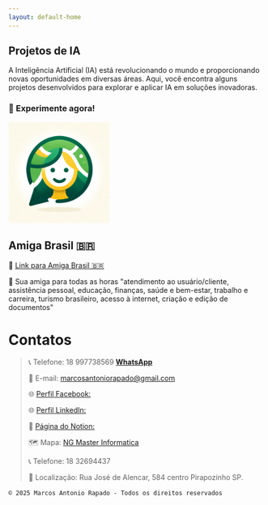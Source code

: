 ```yaml
---
layout: default-home
---
```

## Projetos de IA


A Inteligência Artificial (IA) está revolucionando o mundo e proporcionando novas oportunidades em diversas áreas. Aqui, você encontra alguns projetos desenvolvidos para explorar e aplicar IA em soluções inovadoras.


### 🔗 Experimente agora!


<img src="imagens/amiga.webp" alt="Amiga Brasil 🇧🇷" width="200">



## Amiga Brasil 🇧🇷



🧠 <a href="https://chatgpt.com/g/g-dVmjE5mpr-amiga-brasil" target="_blank">Link para Amiga Brasil 🇧🇷</a>


💭 Sua amiga para todas as horas "atendimento ao usuário/cliente, assistência pessoal, educação, finanças, saúde e bem-estar, trabalho e carreira, turismo brasileiro, acesso à internet, criação e edição de documentos"



# Contatos

>
> 📞 Telefone: 18 997738569 [**WhatsApp**](https://wa.me/5518997738569)
>
> 📧 E-mail: marcosantoniorapado@gmail.com
>
> 🌐 [Perfil Facebook:](https://www.facebook.com/marcos.rapado)
>
> 🌐 [Perfil LinkedIn:](https://www.linkedin.com/in/marcos-rapado/)
>
> 📌 [Página do Notion:](https://marcosatendimento.notion.site/Marcos-Antonio-Rapado-1cc582b02eef4713a0e6e98fc1148289)
>
> 🗺️ Mapa: [NG Master Informatica](https://www.google.com/maps/dir//R.+Jos%C3%A9+de+Alencar,+584+-+Centro,+Pirapozinho+-+SP,+19200-000/@-22.2755806,-51.5802727,12z/data=!4m8!4m7!1m0!1m5!1m1!1s0x94938de9c41156c3:0x33532da6f8c46927!2m2!1d-51.4979854!2d-22.2756743?entry=ttu&g_ep=EgoyMDI0MTAyOS4wIKXMDSoASAFQAw%3D%3D)
>
> 📞 Telefone: 18 32694437
>
>📍 Localização: Rua José de Alencar, 584  centro Pirapozinho SP.

```
© 2025 Marcos Antonio Rapado - Todos os direitos reservados                   
```
<meta name="keywords" content="manutenção de computadores, manutenção de notebooks, assistência técnica de computadores, reparo de notebook, troca de peças de hardware, troca de placa-mãe, troca de processador, troca de memória RAM, troca de HD por SSD, limpeza interna de computadores, limpeza interna de notebooks, troca de pasta térmica, manutenção preventiva de computadores, formatação de PC, recuperação de sistema operacional, instalação de Windows, Linux, MacOS, atualização de drivers, remoção de vírus, otimização de desempenho de PC, venda de computadores, venda de notebooks, venda de hardware, fonte para PC, memória RAM DDR3 DDR4 DDR5, processadores Intel AMD, placa-mãe para desktop e notebook, HD SSD NVMe, placa de vídeo, cooler para processador, antenas Wi-Fi, roteadores Wi-Fi, repetidor de sinal, modem, cabos de rede Ethernet Cat5 Cat6, cabo VGA, cabo HDMI, cabo DisplayPort, adaptadores USB-C, estabilizador de energia, filtro de linha, cartucho de tinta, toner para impressora, impressoras jato de tinta, multifuncional, mochilas para notebook, cases para laptop, pendrives, HD externo, SSD portátil, leitor de cartão de memória, teclado, mouse gamer, mouse sem fio, caixinhas de som, suporte para notebook, CPU nova, monitor novo, Marcos Informática, informática Pirapozinho, assistência técnica Pirapozinho, informática Álvares Machado, informática Presidente Prudente, informática Narandiba, informática Anhumas, informática Tarabai, informática Estrela do Norte, informática Sandovalina, conserto de notebook Álvares Machado, manutenção de PC Presidente Prudente, técnico de informática Narandiba, suporte técnico Anhumas, notebook não liga Tarabai, conserto de computador Estrela do Norte,conserto de computador na Região de Presidente Prudente, ajuda com PC Sandovalina, Prefeitura de Sandovalina" />
